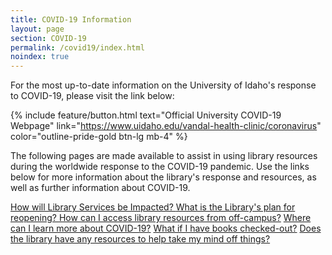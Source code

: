 ```yaml
---
title: COVID-19 Information 
layout: page
section: COVID-19
permalink: /covid19/index.html
noindex: true
---
```


For the most up-to-date information on the University of Idaho's response to COVID-19, please visit the link below: 

{% include feature/button.html text="Official University COVID-19 Webpage" link="https://www.uidaho.edu/vandal-health-clinic/coronavirus" color="outline-pride-gold btn-lg mb-4" %}

The following pages are made available to assist in using library resources during the worldwide response to the COVID-19 pandemic. 
Use the links below for more information about the library's response and resources, as well as further information about COVID-19.

<div class="list-group col-md-8 offset-md-2 mt-2 mb-4">
  <a href="impact.html" class="list-group-item list-group-item-action text-black">
    How will Library Services be Impacted?
  </a>
  <a href="{{ site.lib-media }}/about/LibraryReopeningExternal070620.pdf" target="_blank" class="list-group-item list-group-item-action text-black">
    What is the Library's plan for reopening?
  </a>
  <a href="{{ '/covid19/access.html' | relative_url }}" class="list-group-item list-group-item-action text-black">How can I access library resources from off-campus?</a>
  <a href="{{ '/covid19/information-sources.html' | relative_url }}" class="list-group-item list-group-item-action text-black">Where can I learn more about COVID-19?</a>
  <a href="{{ '/covid19/impact.html#checked-out-books' | relative_url }}" class="list-group-item list-group-item-action text-black">What if I have books checked-out?</a>
  <a href="{{ '/covid19/resources.html' | relative_url }}" class="list-group-item list-group-item-action mb-4">Does the library have any resources to help take my mind off things?</a>
</div>
